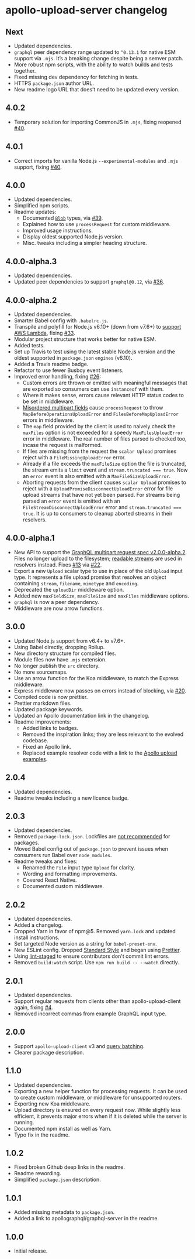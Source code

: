 # apollo-upload-server changelog

## Next

* Updated dependencies.
* `graphql` peer dependency range updated to `^0.13.1` for native ESM support via `.mjs`. It’s a breaking change despite being a semver patch.
* More robust npm scripts, with the ability to watch builds and tests together.
* Fixed missing dev dependency for fetching in tests.
* HTTPS `package.json` author URL.
* New readme logo URL that does’t need to be updated every version.

## 4.0.2

* Temporary solution for importing CommonJS in `.mjs`, fixing reopened [#40](https://github.com/jaydenseric/apollo-upload-server/issues/40).

## 4.0.1

* Correct imports for vanilla Node.js `--experimental-modules` and `.mjs` support, fixing [#40](https://github.com/jaydenseric/apollo-upload-server/issues/40).

## 4.0.0

* Updated dependencies.
* Simplified npm scripts.
* Readme updates:
  * Documented [`Blob`](https://developer.mozilla.org/en/docs/Web/API/Blob) types, via [#39](https://github.com/jaydenseric/apollo-upload-server/pull/39).
  * Explained how to use `processRequest` for custom middleware.
  * Improved usage instructions.
  * Display oldest supported Node.js version.
  * Misc. tweaks including a simpler heading structure.

## 4.0.0-alpha.3

* Updated dependencies.
* Updated peer dependencies to support `graphql@0.12`, via [#36](https://github.com/jaydenseric/apollo-upload-server/pull/36).

## 4.0.0-alpha.2

* Updated dependencies.
* Smarter Babel config with `.babelrc.js`.
* Transpile and polyfill for Node.js v6.10+ (down from v7.6+) to [support AWS Lambda](https://docs.aws.amazon.com/lambda/latest/dg/current-supported-versions.html), fixing [#33](https://github.com/jaydenseric/apollo-upload-server/issues/33).
* Modular project structure that works better for native ESM.
* Added tests.
* Set up Travis to test using the latest stable Node.js version and the oldest supported in `package.json` `engines` (v6.10).
* Added a Travis readme badge.
* Refactor to use fewer Busboy event listeners.
* Improved error handling, fixing [#26](https://github.com/jaydenseric/apollo-upload-server/issues/26):
  * Custom errors are thrown or emitted with meaningful messages that are exported so consumers can use `instanceof` with them.
  * Where it makes sense, errors cause relevant HTTP status codes to be set in middleware.
  * [Misordered multipart fields](https://github.com/jaydenseric/graphql-multipart-request-spec) cause `processRequest` to throw `MapBeforeOperationsUploadError` and `FilesBeforeMapUploadError` errors in middleware.
  * The `map` field provided by the client is used to naively check the `maxFiles` option is not exceeded for a speedy `MaxFilesUploadError` error in middleware. The real number of files parsed is checked too, incase the request is malformed.
  * If files are missing from the request the `scalar Upload` promises reject with a `FileMissingUploadError` error.
  * Already if a file exceeds the `maxFileSize` option the file is truncated, the stream emits a `limit` event and `stream.truncated === true`. Now an `error` event is also emitted with a `MaxFileSizeUploadError`.
  * Aborting requests from the client causes `scalar Upload` promises to reject with a `UploadPromiseDisconnectUploadError` error for file upload streams that have not yet been parsed. For streams being parsed an `error` event is emitted with an `FileStreamDisconnectUploadError` error and `stream.truncated === true`. It is up to consumers to cleanup aborted streams in their resolvers.

## 4.0.0-alpha.1

* New API to support the [GraphQL multipart request spec v2.0.0-alpha.2](https://github.com/jaydenseric/graphql-multipart-request-spec/releases/tag/v2.0.0-alpha.2). Files no longer upload to the filesystem; [readable streams](https://nodejs.org/api/stream.html#stream_readable_streams) are used in resolvers instead. Fixes [#13](https://github.com/jaydenseric/apollo-upload-server/issues/13) via [#22](https://github.com/jaydenseric/apollo-upload-server/pull/22).
* Export a new `Upload` scalar type to use in place of the old `Upload` input type. It represents a file upload promise that resolves an object containing `stream`, `filename`, `mimetype` and `encoding`.
* Deprecated the `uploadDir` middleware option.
* Added new `maxFieldSize`, `maxFileSize` and `maxFiles` middleware options.
* `graphql` is now a peer dependency.
* Middleware are now arrow functions.

## 3.0.0

* Updated Node.js support from v6.4+ to v7.6+.
* Using Babel directly, dropping Rollup.
* New directory structure for compiled files.
* Module files now have `.mjs` extension.
* No longer publish the `src` directory.
* No more sourcemaps.
* Use an arrow function for the Koa middleware, to match the Express middleware.
* Express middleware now passes on errors instead of blocking, via [#20](https://github.com/jaydenseric/apollo-upload-server/pull/20).
* Compiled code is now prettier.
* Prettier markdown files.
* Updated package keywords.
* Updated an Apollo documentation link in the changelog.
* Readme improvements:
  * Added links to badges.
  * Removed the inspiration links; they are less relevant to the evolved codebase.
  * Fixed an Apollo link.
  * Replaced example resolver code with a link to the [Apollo upload examples](https://github.com/jaydenseric/apollo-upload-examples).

## 2.0.4

* Updated dependencies.
* Readme tweaks including a new licence badge.

## 2.0.3

* Updated dependencies.
* Removed `package-lock.json`. Lockfiles are [not recommended](https://github.com/sindresorhus/ama/issues/479#issuecomment-310661514) for packages.
* Moved Babel config out of `package.json` to prevent issues when consumers run Babel over `node_modules`.
* Readme tweaks and fixes:
  * Renamed the `File` input type `Upload` for clarity.
  * Wording and formatting improvements.
  * Covered React Native.
  * Documented custom middleware.

## 2.0.2

* Updated dependencies.
* Added a changelog.
* Dropped Yarn in favor of npm@5. Removed `yarn.lock` and updated install instructions.
* Set targeted Node version as a string for `babel-preset-env`.
* New ESLint config. Dropped [Standard Style](https://standardjs.com) and began using [Prettier](https://github.com/prettier/eslint-plugin-prettier).
* Using [lint-staged](https://github.com/okonet/lint-staged) to ensure contributors don't commit lint errors.
* Removed `build:watch` script. Use `npm run build -- --watch` directly.

## 2.0.1

* Updated dependencies.
* Support regular requests from clients other than apollo-upload-client again, fixing [#4](https://github.com/jaydenseric/apollo-upload-server/issues/4).
* Removed incorrect commas from example GraphQL input type.

## 2.0.0

* Support `apollo-upload-client` v3 and [query batching](https://apollographql.com/docs/apollo-server/requests.html#batching).
* Clearer package description.

## 1.1.0

* Updated dependencies.
* Exporting a new helper function for processing requests. It can be used to create custom middleware, or middleware for unsupported routers.
* Exporting new Koa middleware.
* Upload directory is ensured on every request now. While slightly less efficient, it prevents major errors when if it is deleted while the server is running.
* Documented npm install as well as Yarn.
* Typo fix in the readme.

## 1.0.2

* Fixed broken Github deep links in the readme.
* Readme rewording.
* Simplified `package.json` description.

## 1.0.1

* Added missing metadata to `package.json`.
* Added a link to apollographql/graphql-server in the readme.

## 1.0.0

* Initial release.
